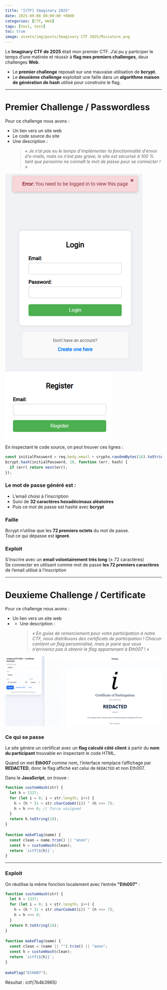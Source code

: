 ```yaml
---
title: "[CTF] Imaginary 2025"
date: 2025-09-08 00:00:00 +0800
categories: [CTF, Web]
tags: [test, test]
toc: true
image: assets/img/posts/Imaginary CTF 2025/Miniature.png
---
```


Le **Imaginary CTF de 2025** était mon premier CTF. J’ai pu y participer le temps d’une matinée et réussir à **flag mes premiers challenges**, deux challenges **Web**.

- Le **premier challenge** reposait sur une mauvaise utilisation de **bcrypt**.
- Le **deuxième challenge** exploitait une faille dans un **algorithme maison de génération de hash** utilisé pour construire le flag.

---

# Premier Challenge / Passwordless

Pour ce challenge nous avons :

- Un lien vers un site web
- Le code source du site
- Une description :
  > _« Je n’ai pas eu le temps d’implémenter la fonctionnalité d’envoi d’e-mails, mais ce n’est pas grave, le site est sécurisé à 100 % tant que personne ne connaît le mot de passe pour se connecter ! »_

<img src="assets/img/posts/Imaginary CTF 2025/passwordless/Login_Page.png" alt="Login page">

<img src="/assets/img/posts/Imaginary CTF 2025/passwordless/Register.png" alt="Formulaire d'inscription du challenge">


En inspectant le code source, on peut trouver ces lignes :

```javascript
const initialPassword = req.body.email + crypto.randomBytes(16).toString("hex");
bcrypt.hash(initialPassword, 10, function (err, hash) {
  if (err) return next(err);
});
```

### Le mot de passe généré est :

- L’email choisi à l’inscription
- Suivi de **32 caractères hexadécimaux aléatoires**
- Puis ce mot de passe est hashé avec **bcrypt**

### Faille

Bcrypt n’utilise que les **72 premiers octets** du mot de passe.  
Tout ce qui dépasse est **ignoré**.

### Exploit

S’inscrire avec un **email volontairement très long** (≥ 72 caractères)  
Se connecter en utilisant comme mot de passe **les 72 premiers caractères** de l’email utilisé à l’inscription

---

# Deuxieme Challenge / Certificate

Pour ce challenge nous avons :

- Un lien vers un site web
- - Une description :
    > _« En guise de remerciement pour votre participation à notre CTF, nous distribuons des certificats de participation !
    > Chacun contient un flag personnalisé, mais je parie que vous n’arriverez pas à obtenir le flag appartenant à Eth007 ! »_

<img src="assets/img/posts/Imaginary CTF 2025/certificate/redacted.png" alt="Redacted">

### Ce qui se passe

Le site génère un certificat avec un **flag calculé côté client** à partir du **nom du participant** trouvable en inspectant le code HTML.

Quand on met **Eth007** comme nom, l’interface remplace l’affichage par **REDACTED**, donc le flag affiché est celui de `REDACTED` et non Eth007.

Dans le **JavaScript**, on trouve :

```js
function customHash(str) {
  let h = 1337;
  for (let i = 0; i < str.length; i++) {
    h = (h * 31 + str.charCodeAt(i)) ^ (h >>> 7);
    h = h >>> 0; // force unsigned
  }
  return h.toString(16);
}

function makeFlag(name) {
  const clean = name.trim() || "anon";
  const h = customHash(clean);
  return `ictf{${h}}`;
}
```

---

### Exploit

On réutilise la même fonction localement avec l’entrée **"Eth007"** :

```js
function customHash(str) {
  let h = 1337;
  for (let i = 0; i < str.length; i++) {
    h = (h * 31 + str.charCodeAt(i)) ^ (h >>> 7);
    h = h >>> 0;
  }
  return h.toString(16);
}

function makeFlag(name) {
  const clean = (name || "").trim() || "anon";
  const h = customHash(clean);
  return `ictf{${h}}`;
}

makeFlag("Eth007");
```

Résultat :
ictf{7b4b3965}
